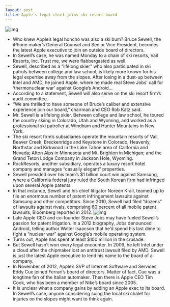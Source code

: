 ```yaml
---
layout: post
title: Apple's legal chief joins ski resort board
---
```

![img](http://media.idownloadblog.com/wp-content/uploads/2013/01/sewell.png)
* Who knew Apple’s legal honcho was also a ski bum? Bruce Sewell, the iPhone maker’s General Counsel and Senior Vice President, becomes the latest Apple executive to join an outside board of directors.
* In Sewell’s case, he was named Monday to a chain of ski resorts, Vail Resorts, Inc. Trust me, we were flabbergasted as well.
* Sewell, described as a “lifelong skier” who also participated in ski patrols between college and law school, is likely more known for his legal expertise away from the slopes. After losing in a dust-up between Intel and AMD, he joined Apple, where he made real Steve Jobs’ call for ‘thermonuclear war’ against Google’s Android…
* According to a statement, Sewell will also serve on the ski resort firm’s audit committee.
* “We are thrilled to have someone of Bruce’s caliber and extensive experience join our board,” chairman and CEO Rob Katz said.
* Mr. Sewell is a lifelong skier. Between college and law school, he toured the country skiing in Colorado, Utah and Wyoming, and worked as a professional ski patroller at Windham and Hunter Mountains in New York.
* The ski resort firm’s subsidiaries operate the mountain resorts of Vail, Beaver Creek, Breckenridge and Keystone in Colorado; Heavenly, Northstar and Kirkwood in the Lake Tahoe area of California and Nevada; Afton Alps in Minnesota and Mt. Brighton in Michigan; and the Grand Teton Lodge Company in Jackson Hole, Wyoming.
* RockResorts, another subsidiary, operates a luxury resort hotel company and manages “casually elegant” properties.
* Sewell presided over his team’s $1 billion court win against Samsung, where a California federal jury ruled the South Korean firm had infringed upon several Apple patents.
* In that instance, Sewell and his chief litigator Noreen Krall, teamed up to file an enormous number of patent infringement lawsuits against Samsung and other competitors. Since 2010, Sewell had filed “dozens” of lawsuits against rivals, comprising 60 percent of all mobile patent lawsuits, Bloomberg reported in 2012.
![img](http://media.idownloadblog.com/wp-content/uploads/2012/01/ios-vs-android.jpg)
* Late Apple CEO and co-founder Steve Jobs may have fueled Sewell’s passion for patent litigation. In a 2012 biography, Jobs denounced Android, telling author Walter Isaacson that he’d spend his last dime to fight a “nuclear war” against Google’s mobile operating system.
* Turns out, Apple has spent at least $100 million in the crusade.
* But Sewell hasn’t won every legal encounter. In 2009, he left Intel under a cloud after the chipmaker lost an antitrust lawsuit filed by AMD. Sewell is just the latest Apple executive to lend his name to the board of a company.
* In November of 2012, Apple’s SVP of Internet Software and Services, Eddy Cue joined Ferrari’s board of directors. Matter of fact, Cue was a longtime fan of the Italian automaker. Then there is Apple CEO Tim Cook, who has been a member of Nike’s board since 2005.
* It is unclear what a company gains by adding an Apple exec to its board. In Sewell’s case, anyone considering suing the local ski chalet for injuries on the slopes might want to think again.

